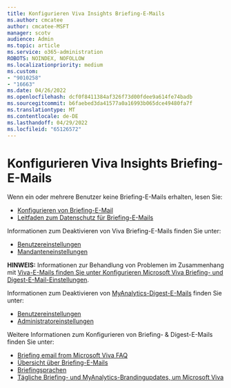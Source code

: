 ```yaml
---
title: Konfigurieren Viva Insights Briefing-E-Mails
ms.author: cmcatee
author: cmcatee-MSFT
manager: scotv
audience: Admin
ms.topic: article
ms.service: o365-administration
ROBOTS: NOINDEX, NOFOLLOW
ms.localizationpriority: medium
ms.custom:
- "9010258"
- "16663"
ms.date: 04/26/2022
ms.openlocfilehash: dcf0f8411384af326f73d00fdee9a614fe74badb
ms.sourcegitcommit: b6faebed3da41577a0a16993b065dce49480fa7f
ms.translationtype: MT
ms.contentlocale: de-DE
ms.lasthandoff: 04/29/2022
ms.locfileid: "65126572"
---
```

# <a name="configure-viva-insights-briefing-emails"></a>Konfigurieren Viva Insights Briefing-E-Mails

Wenn ein oder mehrere Benutzer keine Briefing-E-Mails erhalten, lesen Sie:

- [Konfigurieren von Briefing-E-Mail](https://docs.microsoft.com/viva/insights/personal/briefing/be-admin)
- [Leitfaden zum Datenschutz für Briefing-E-Mails](https://docs.microsoft.com/viva/insights/personal/briefing/be-privacy)

Informationen zum Deaktivieren von Viva Briefing-E-Mails finden Sie unter:

- [Benutzereinstellungen](https://docs.microsoft.com/viva/insights/personal/briefing/be-settings)
- [Mandanteneinstellungen](https://docs.microsoft.com/viva/insights/personal/briefing/be-admin#tenant-level-configuration)

**HINWEIS:** Informationen zur Behandlung von Problemen im Zusammenhang mit [Viva-E-Mails finden Sie unter Konfigurieren Microsoft Viva Briefing- und Digest-E-Mail-Einstellungen](https://community.vivainsights.microsoft.com/t5/Personal-insights/Configure-Microsoft-Viva-Briefing-and-Digest-email-settings/td-p/1593).

Informationen zum Deaktivieren von [MyAnalytics-Digest-E-Mails](https://docs.microsoft.com/workplace-analytics/myanalytics/use/email-digest-2) finden Sie unter:

- [Benutzereinstellungen](https://docs.microsoft.com/viva/insights/personal/use/email-digests-3)
- [Administratoreinstellungen](https://docs.microsoft.com/viva/insights/personal/setup/configure#to-enable-access-to-viva-digest-emails-the-dashboard-and-the-viva-insights-outlook-add-in)

Weitere Informationen zum Konfigurieren von Briefing- & Digest-E-Mails finden Sie unter:

- [Briefing email from Microsoft Viva FAQ](https://docs.microsoft.com/viva/insights/personal/briefing/be-faqs)
- [Übersicht über Briefing-E-Mails](https://docs.microsoft.com/viva/insights/personal/briefing/be-overview)
- [Briefingsprachen](https://docs.microsoft.com/viva/insights/personal/briefing/be-languages)
- [Tägliche Briefing- und MyAnalytics-Brandingupdates, um Microsoft Viva](https://techcommunity.microsoft.com/t5/microsoft-viva-blog/daily-briefing-and-myanalytics-branding-updates-to-reflect/ba-p/2681246)
